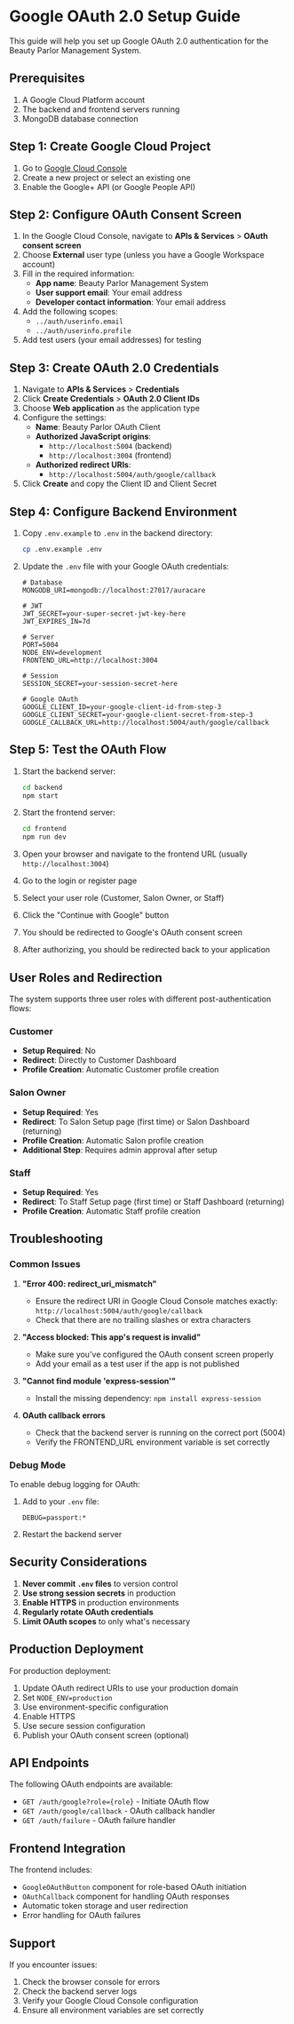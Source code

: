 # Google OAuth 2.0 Setup Guide

This guide will help you set up Google OAuth 2.0 authentication for the Beauty Parlor Management System.

## Prerequisites

1. A Google Cloud Platform account
2. The backend and frontend servers running
3. MongoDB database connection

## Step 1: Create Google Cloud Project

1. Go to [Google Cloud Console](https://console.cloud.google.com/)
2. Create a new project or select an existing one
3. Enable the Google+ API (or Google People API)

## Step 2: Configure OAuth Consent Screen

1. In the Google Cloud Console, navigate to **APIs & Services** > **OAuth consent screen**
2. Choose **External** user type (unless you have a Google Workspace account)
3. Fill in the required information:
   - **App name**: Beauty Parlor Management System
   - **User support email**: Your email address
   - **Developer contact information**: Your email address
4. Add the following scopes:
   - `../auth/userinfo.email`
   - `../auth/userinfo.profile`
5. Add test users (your email addresses) for testing

## Step 3: Create OAuth 2.0 Credentials

1. Navigate to **APIs & Services** > **Credentials**
2. Click **Create Credentials** > **OAuth 2.0 Client IDs**
3. Choose **Web application** as the application type
4. Configure the settings:
   - **Name**: Beauty Parlor OAuth Client
   - **Authorized JavaScript origins**: 
     - `http://localhost:5004` (backend)
     - `http://localhost:3004` (frontend)
   - **Authorized redirect URIs**:
     - `http://localhost:5004/auth/google/callback`
5. Click **Create** and copy the Client ID and Client Secret

## Step 4: Configure Backend Environment

1. Copy `.env.example` to `.env` in the backend directory:
   ```bash
   cp .env.example .env
   ```

2. Update the `.env` file with your Google OAuth credentials:
   ```env
   # Database
   MONGODB_URI=mongodb://localhost:27017/auracare
   
   # JWT
   JWT_SECRET=your-super-secret-jwt-key-here
   JWT_EXPIRES_IN=7d
   
   # Server
   PORT=5004
   NODE_ENV=development
   FRONTEND_URL=http://localhost:3004
   
   # Session
   SESSION_SECRET=your-session-secret-here
   
   # Google OAuth
   GOOGLE_CLIENT_ID=your-google-client-id-from-step-3
   GOOGLE_CLIENT_SECRET=your-google-client-secret-from-step-3
   GOOGLE_CALLBACK_URL=http://localhost:5004/auth/google/callback
   ```

## Step 5: Test the OAuth Flow

1. Start the backend server:
   ```bash
   cd backend
   npm start
   ```

2. Start the frontend server:
   ```bash
   cd frontend
   npm run dev
   ```

3. Open your browser and navigate to the frontend URL (usually `http://localhost:3004`)

4. Go to the login or register page

5. Select your user role (Customer, Salon Owner, or Staff)

6. Click the "Continue with Google" button

7. You should be redirected to Google's OAuth consent screen

8. After authorizing, you should be redirected back to your application

## User Roles and Redirection

The system supports three user roles with different post-authentication flows:

### Customer
- **Setup Required**: No
- **Redirect**: Directly to Customer Dashboard
- **Profile Creation**: Automatic Customer profile creation

### Salon Owner
- **Setup Required**: Yes
- **Redirect**: To Salon Setup page (first time) or Salon Dashboard (returning)
- **Profile Creation**: Automatic Salon profile creation
- **Additional Step**: Requires admin approval after setup

### Staff
- **Setup Required**: Yes
- **Redirect**: To Staff Setup page (first time) or Staff Dashboard (returning)
- **Profile Creation**: Automatic Staff profile creation

## Troubleshooting

### Common Issues

1. **"Error 400: redirect_uri_mismatch"**
   - Ensure the redirect URI in Google Cloud Console matches exactly: `http://localhost:5004/auth/google/callback`
   - Check that there are no trailing slashes or extra characters

2. **"Access blocked: This app's request is invalid"**
   - Make sure you've configured the OAuth consent screen properly
   - Add your email as a test user if the app is not published

3. **"Cannot find module 'express-session'"**
   - Install the missing dependency: `npm install express-session`

4. **OAuth callback errors**
   - Check that the backend server is running on the correct port (5004)
   - Verify the FRONTEND_URL environment variable is set correctly

### Debug Mode

To enable debug logging for OAuth:

1. Add to your `.env` file:
   ```env
   DEBUG=passport:*
   ```

2. Restart the backend server

## Security Considerations

1. **Never commit `.env` files** to version control
2. **Use strong session secrets** in production
3. **Enable HTTPS** in production environments
4. **Regularly rotate OAuth credentials**
5. **Limit OAuth scopes** to only what's necessary

## Production Deployment

For production deployment:

1. Update OAuth redirect URIs to use your production domain
2. Set `NODE_ENV=production`
3. Use environment-specific configuration
4. Enable HTTPS
5. Use secure session configuration
6. Publish your OAuth consent screen (optional)

## API Endpoints

The following OAuth endpoints are available:

- `GET /auth/google?role={role}` - Initiate OAuth flow
- `GET /auth/google/callback` - OAuth callback handler
- `GET /auth/failure` - OAuth failure handler

## Frontend Integration

The frontend includes:

- `GoogleOAuthButton` component for role-based OAuth initiation
- `OAuthCallback` component for handling OAuth responses
- Automatic token storage and user redirection
- Error handling for OAuth failures

## Support

If you encounter issues:

1. Check the browser console for errors
2. Check the backend server logs
3. Verify your Google Cloud Console configuration
4. Ensure all environment variables are set correctly
